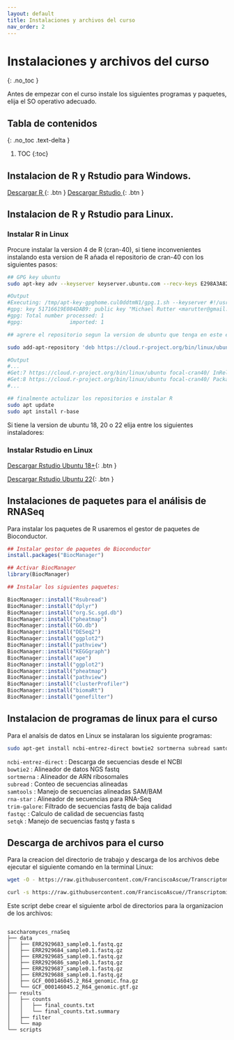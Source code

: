```yaml
---
layout: default
title: Instalaciones y archivos del curso
nav_order: 2
---
```



# Instalaciones y archivos del curso
{: .no_toc }

Antes de empezar con el curso instale los siguientes programas y paquetes, elija el SO operativo adecuado.

## Tabla de contenidos
{: .no_toc .text-delta }

1. TOC
{:toc}


## Instalacion de R y Rstudio para Windows.


[Descargar R ](https://cran.r-project.org/bin/windows/base/R-4.2.1-win.exe){: .btn } [Descargar Rstudio ](https://download1.rstudio.org/desktop/windows/RStudio-2022.07.2-576.exe){: .btn } 


## Instalacion de R y Rstudio para Linux.

### Instalar R in Linux

Procure instalar la version 4 de R (cran-40), si tiene inconvenientes instalando esta version de R añada el repositorio de cran-40 con los siguientes pasos:

```bash
## GPG key ubuntu
sudo apt-key adv --keyserver keyserver.ubuntu.com --recv-keys E298A3A825C0D65DFD57CBB651716619E084DAB9

#Output
#Executing: /tmp/apt-key-gpghome.cul0ddtmN1/gpg.1.sh --keyserver #!/usr/bin/env bashkeyserver.ubuntu.com --recv-keys E298A3A825C0D65DFD57CBB651716619E084DAB9
#gpg: key 51716619E084DAB9: public key "Michael Rutter <marutter@gmail.com>" imported
#gpg: Total number processed: 1
#gpg:               imported: 1

## agrere el repositorio segun la version de ubuntu que tenga en este ejemplo es para ubuntu 20 

sudo add-apt-repository 'deb https://cloud.r-project.org/bin/linux/ubuntu focal-cran40/'

#Output
#...
#Get:7 https://cloud.r-project.org/bin/linux/ubuntu focal-cran40/ InRelease [3622 B]                  
#Get:8 https://cloud.r-project.org/bin/linux/ubuntu focal-cran40/ Packages [15.6 kB]
#...

## finalmente actulizar los repositorios e instalar R
sudo apt update
sudo apt install r-base
```

Si tiene la version de ubuntu 18, 20 o 22 elija entre los siguientes instaladores:

### Instalar Rstudio en Linux

[Descargar Rstudio Ubuntu 18+](https://download1.rstudio.org/desktop/bionic/amd64/rstudio-2022.07.2-576-amd64.deb){: .btn } 


[Descargar Rstudio Ubuntu 22](https://download1.rstudio.org/desktop/jammy/amd64/rstudio-2022.07.2-576-amd64.deb){: .btn } 


## Instalaciones de paquetes para el análisis de RNASeq

Para instalar los paquetes de R usaremos el gestor de paquetes de Bioconductor.

```r
## Instalar gestor de paquetes de Bioconductor
install.packages("BiocManager")

## Activar BiocManager
library(BiocManager)
```


```r
## Instalar los siguientes paquetes:

BiocManager::install("Rsubread")
BiocManager::install("dplyr")
BiocManager::install("org.Sc.sgd.db")
BiocManager::install("pheatmap")
BiocManager::install("GO.db")
BiocManager::install("DESeq2")
BiocManager::install("ggplot2")
BiocManager::install("pathview")
BiocManager::install("KEGGgraph")
BiocManager::install("ape")
BiocManager::install("ggplot2")
BiocManager::install("pheatmap")
BiocManager::install("pathview")
BiocManager::install("clusterProfiler")
BiocManager::install("biomaRt")
BiocManager::install("genefilter")

```  

## Instalacion de programas de linux para el curso

Para el analsis de datos en Linux se instalaran los siguiente programas:

```bash
sudo apt-get install ncbi-entrez-direct bowtie2 sortmerna subread samtools rna-star trim-galore fastqc seqtk
```

`ncbi-entrez-direct` : Descarga de secuencias desde el NCBI   
`bowtie2`   : Alineador de datos NGS fastq  
`sortmerna` : Alineador de ARN ribosomales   
`subread`   : Conteo de secuencias alineadas    
`samtools`  : Manejo de secuencias alineadas SAM/BAM  
`rna-star`  : Alineador de secuencias para RNA-Seq  
`trim-galore`: Filtrado de secuencias fastq de baja calidad  
`fastqc`    : Calculo de calidad de secuencias fastq  
`setqk`     : Manejo de secuencias fastq y fasta  s

## Descarga de archivos para el curso

Para la creacion del directorio de trabajo y descarga de los archivos debe ejecutar el siguiente comando en la terminal Linux:

```bash
wget -O - https://raw.githubusercontent.com/FranciscoAscue/Transcriptomica_RNAseq/master/downloadSeq.bash | bash

curl -s https://raw.githubusercontent.com/FranciscoAscue//Transcriptomica_RNAseq/master/downloadSeq.bash | bash
```

Este script debe crear el siguiente arbol de directorios para la organizacion de los archivos:

```

saccharomyces_rnaSeq
├── data
│   ├── ERR2929683_sample0.1.fastq.gz
│   ├── ERR2929684_sample0.1.fastq.gz
│   ├── ERR2929685_sample0.1.fastq.gz
│   ├── ERR2929686_sample0.1.fastq.gz
│   ├── ERR2929687_sample0.1.fastq.gz
│   ├── ERR2929688_sample0.1.fastq.gz
│   ├── GCF_000146045.2_R64_genomic.fna.gz
│   └── GCF_000146045.2_R64_genomic.gtf.gz
├── results
│   ├── counts
│   │   ├── final_counts.txt
│   │   └── final_counts.txt.summary
│   ├── filter
│   └── map
└── scripts

```

